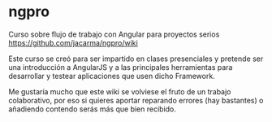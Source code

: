 ngpro
=====

Curso sobre flujo de trabajo con Angular para proyectos serios https://github.com/jacarma/ngpro/wiki 

Este curso se creó para ser impartido en clases presenciales y pretende ser una introducción a AngularJS y a las principales herramientas para desarrollar y testear aplicaciones que usen dicho Framework. 

Me gustaría mucho que este wiki se volviese el fruto de un trabajo colaborativo, por eso si quieres aportar reparando errores (hay bastantes) o añadiendo contendo serás más que bien recibido.
